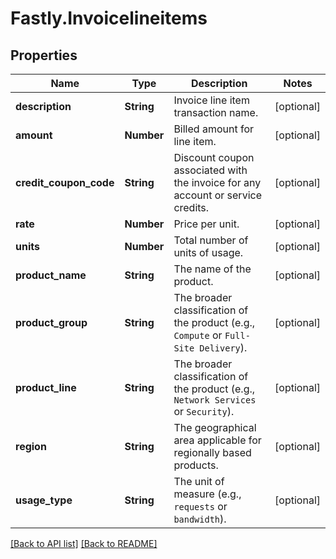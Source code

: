 # Fastly.Invoicelineitems

## Properties

Name | Type | Description | Notes
------------ | ------------- | ------------- | -------------
**description** | **String** | Invoice line item transaction name. | [optional] 
**amount** | **Number** | Billed amount for line item. | [optional] 
**credit_coupon_code** | **String** | Discount coupon associated with the invoice for any account or service credits. | [optional] 
**rate** | **Number** | Price per unit. | [optional] 
**units** | **Number** | Total number of units of usage. | [optional] 
**product_name** | **String** | The name of the product. | [optional] 
**product_group** | **String** | The broader classification of the product (e.g., `Compute` or `Full-Site Delivery`). | [optional] 
**product_line** | **String** | The broader classification of the product (e.g., `Network Services` or `Security`). | [optional] 
**region** | **String** | The geographical area applicable for regionally based products. | [optional] 
**usage_type** | **String** | The unit of measure (e.g., `requests` or `bandwidth`). | [optional] 


[[Back to API list]](../../README.md#endpoints) [[Back to README]](../../README.md)

